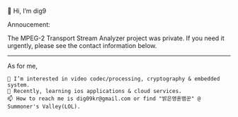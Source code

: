 👋 Hi, I’m dig9

Annoucement:

The MPEG-2 Transport Stream Analyzer project was private. If you need it urgently, please see the contact information below.    
     
***     

As for me,

	👀 I’m interested in video codec/processing, cryptography & embedded system.   
	🌱 Recently, learning ios applications & cloud services.   
	📫 How to reach me is dig09kr@gmail.com or find "밝은영혼뱀꾼" @ Summoner's Valley(LOL).   
	
	

